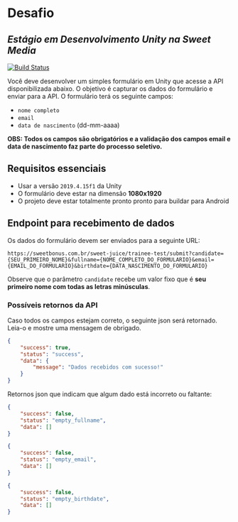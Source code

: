 # Desafio
## _Estágio em Desenvolvimento Unity na Sweet Media_

[![Build Status](https://travis-ci.org/joemccann/dillinger.svg?branch=master)](https://travis-ci.org/joemccann/dillinger)

Você deve desenvolver um simples formulário em Unity que acesse a API disponibilizada abaixo. O objetivo é capturar os dados do formulário e enviar para a API. 
O formulário terá os seguinte campos: 

- `nome completo`
- `email`
- `data de nascimento` (dd-mm-aaaa)

**OBS: Todos os campos são obrigatórios e a validação dos campos email e data de nascimento faz parte do processo seletivo.**

## Requisitos essenciais

- Usar a versão `2019.4.15f1` da Unity
- O formulário deve estar na dimensão **1080x1920**
- O projeto deve estar totalmente pronto pronto para buildar para Android

## Endpoint para recebimento de dados
Os dados do formulário devem ser enviados para a seguinte URL:
```
https://sweetbonus.com.br/sweet-juice/trainee-test/submit?candidate={SEU_PRIMEIRO_NOME}&fullname={NOME_COMPLETO_DO_FORMULARIO}&email={EMAIL_DO_FORMULARIO}&birthdate={DATA_NASCIMENTO_DO_FORMULARIO}
```
Observe que o parâmetro `candidate` recebe um valor fixo que é **seu primeiro nome com todas as letras minúsculas**.

### Possíveis retornos da API

Caso todos os campos estejam correto, o seguinte json será retornado. Leia-o e mostre uma mensagem de obrigado.
```json
{
    "success": true,
    "status": "success",
    "data": {
        "message": "Dados recebidos com sucesso!"
    }
}
```

Retornos json que indicam que algum dado está incorreto ou faltante: 
```json
{
    "success": false,
    "status": "empty_fullname",
    "data": []
}
```

```json
{
    "success": false,
    "status": "empty_email",
    "data": []
}
```

```json
{
    "success": false,
    "status": "empty_birthdate",
    "data": []
}
```


